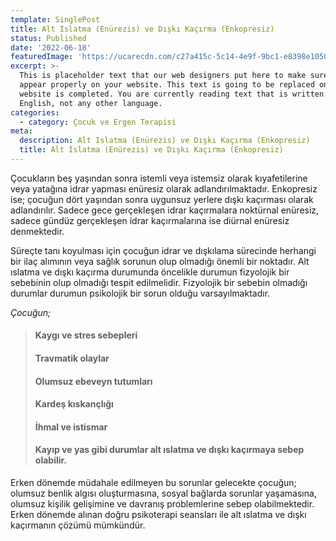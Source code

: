 ```yaml
---
template: SinglePost
title: Alt Islatma (Enürezis) ve Dışkı Kaçırma (Enkopresiz)
status: Published
date: '2022-06-18'
featuredImage: 'https://ucarecdn.com/c27a415c-5c14-4e9f-9bc1-e8398e1050c3/'
excerpt: >-
  This is placeholder text that our web designers put here to make sure words
  appear properly on your website. This text is going to be replaced once the
  website is completed. You are currently reading text that is written in
  English, not any other language.
categories:
  - category: Çocuk ve Ergen Terapisi
meta:
  description: Alt Islatma (Enürezis) ve Dışkı Kaçırma (Enkopresiz)
  title: Alt Islatma (Enürezis) ve Dışkı Kaçırma (Enkopresiz)
---
```


Çocukların beş yaşından sonra istemli veya istemsiz olarak kıyafetilerine veya yatağına idrar yapması enüresiz olarak adlandırılmaktadır. Enkopresiz ise; çocuğun dört yaşından sonra uygunsuz yerlere dışkı kaçırması olarak adlandırılır. Sadece gece gerçekleşen idrar kaçırmalara noktürnal enüresiz, sadece gündüz gerçekleşen idrar kaçırmalarına ise diürnal enüresiz denmektedir.

Süreçte tanı koyulması için çocuğun idrar ve dışkılama sürecinde herhangi bir ilaç alımının veya sağlık sorunun olup olmadığı önemli bir noktadır. Alt ıslatma ve dışkı kaçırma durumunda öncelikle durumun fizyolojik bir sebebinin olup olmadığı tespit edilmelidir. Fizyolojik bir sebebin olmadığı durumlar durumun psikolojik bir sorun olduğu varsayılmaktadır.

*Çocuğun;*

> #### Kaygı ve stres sebepleri
> #### Travmatik olaylar
> #### Olumsuz ebeveyn tutumları
> #### Kardeş kıskançlığı
> #### İhmal ve istismar
> #### Kayıp ve yas gibi durumlar alt ıslatma ve dışkı kaçırmaya sebep olabilir.

Erken dönemde müdahale edilmeyen bu sorunlar gelecekte çocuğun; olumsuz benlik algısı oluşturmasına, sosyal bağlarda sorunlar yaşamasına, olumsuz kişilik gelişimine ve davranış problemlerine sebep olabilmektedir. Erken dönemde alınan doğru psikoterapi seansları ile alt ıslatma ve dışkı kaçırmanın çözümü mümkündür.
